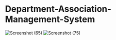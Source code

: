 # Department-Association-Management-System
![Screenshot (65)](https://user-images.githubusercontent.com/93758103/189525091-a1138205-2219-4571-9ab3-8eb506d9a931.png)
![Screenshot (75)](https://user-images.githubusercontent.com/93758103/189525054-850a9633-a2f3-46f4-a71f-e12d3c69d60e.png)
